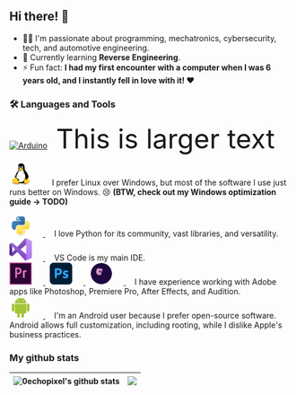 ## Hi there! 👋  

- 👨‍🎓 I'm passionate about programming, mechatronics, cybersecurity, tech, and automotive engineering.  
- 🌱 Currently learning **Reverse Engineering**.  
- ⚡ Fun fact: **I had my first encounter with a computer when I was 6 years old, and I instantly fell in love with it! ❤️**  

### 🛠️ Languages and Tools  

<p align="left">  

<a href="https://www.arduino.cc/" target="_blank" rel="noreferrer"><img src="https://cdn.worldvectorlogo.com/logos/arduino-1.svg" alt="Arduino" width="40" height="40" style="outline: none; border: none;"/></a>&nbsp;&nbsp;&nbsp;
<font size="50">This is larger text</font> <br>  

<a href="https://www.linux.org/" target="_blank" rel="noreferrer"><img src="https://raw.githubusercontent.com/devicons/devicon/master/icons/linux/linux-original.svg" alt="Linux" width="40" height="40" style="margin-right: 20px;"/></a>&nbsp;&nbsp;&nbsp;
I prefer Linux over Windows, but most of the software I use just runs better on Windows. 😢 <b>(BTW, check out my Windows optimization guide -> TODO)</b> <br>  

<a href="https://www.python.org" target="_blank" rel="noreferrer">
  <img src="https://raw.githubusercontent.com/devicons/devicon/master/icons/python/python-original.svg" alt="Python" width="40" height="40" style="margin-right: 20px;"/>
</a>&nbsp;&nbsp;&nbsp;
I love Python for its community, vast libraries, and versatility. <br>  

<a href="https://visualstudio.microsoft.com/" target="_blank" rel="noreferrer">
  <img src="https://raw.githubusercontent.com/devicons/devicon/refs/heads/master/icons/visualstudio/visualstudio-original.svg" alt="Visual Studio" width="40" height="40" style="margin-right: 20px;"/>
</a>&nbsp;&nbsp;&nbsp;
VS Code is my main IDE. <br>  

<a href="https://www.adobe.com/" target="_blank" rel="noreferrer">
  <img src="https://raw.githubusercontent.com/devicons/devicon/refs/heads/master/icons/premierepro/premierepro-original.svg" alt="Premiere Pro" width="40" height="40" style="margin-right: 20px;"/>
</a>&nbsp;
<a href="https://www.adobe.com/" target="_blank" rel="noreferrer">
  <img src="https://raw.githubusercontent.com/devicons/devicon/refs/heads/master/icons/photoshop/photoshop-original.svg" alt="Photoshop" width="40" height="40" style="margin-right: 20px;"/>
</a>&nbsp;
<a href="https://www.adobe.com/" target="_blank" rel="noreferrer">
  <img src="https://raw.githubusercontent.com/devicons/devicon/refs/heads/master/icons/aftereffects/aftereffects-original.svg" alt="After Effects" width="40" height="40" style="margin-right: 20px;"/>
</a>&nbsp;&nbsp;&nbsp;
I have experience working with Adobe apps like Photoshop, Premiere Pro, After Effects, and Audition. <br>  

<a href="https://www.android.com/" target="_blank" rel="noreferrer">
  <img src="https://raw.githubusercontent.com/devicons/devicon/refs/heads/master/icons/android/android-plain.svg" alt="Android" width="40" height="40" style="margin-right: 20px;"/>
</a>&nbsp;&nbsp;&nbsp;
I'm an Android user because I prefer open-source software. Android allows full customization, including rooting, while I dislike Apple's business practices. <br>  

</p>

### My github stats
| <img align="center" src="https://github-readme-stats.vercel.app/api?username=0echopixel&show_icons=true&include_all_commits=true&theme=transparent&hide_border=true" alt="0echopixel's github stats" /></a> | <img align="center" src="https://github-readme-stats.vercel.app/api/top-langs/?username=0echopixel&layout=compact&theme=transparent&hide_border=true" /></a> |
| ------------- | ------------- |
